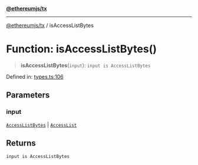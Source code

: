[**@ethereumjs/tx**](../README.md)

***

[@ethereumjs/tx](../README.md) / isAccessListBytes

# Function: isAccessListBytes()

> **isAccessListBytes**(`input`): `input is AccessListBytes`

Defined in: [types.ts:106](https://github.com/ethereumjs/ethereumjs-monorepo/blob/master/packages/tx/src/types.ts#L106)

## Parameters

### input

[`AccessListBytes`](../type-aliases/AccessListBytes.md) | [`AccessList`](../type-aliases/AccessList.md)

## Returns

`input is AccessListBytes`
